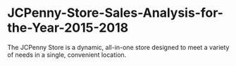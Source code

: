 # JCPenny-Store-Sales-Analysis-for-the-Year-2015-2018
The JCPenny Store is a dynamic, all-in-one store designed to meet a variety of needs in a single, convenient location.
